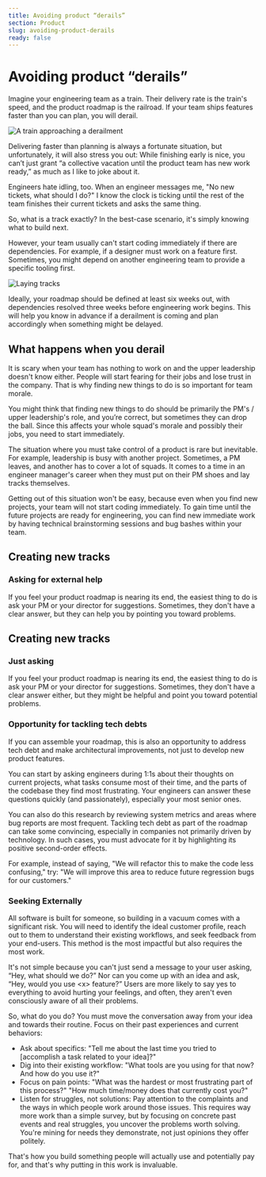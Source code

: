 ```yaml
---
title: Avoiding product “derails”
section: Product
slug: avoiding-product-derails
ready: false
---
```


# Avoiding product “derails”

Imagine your engineering team as a train. Their delivery rate is the train's speed, and the product roadmap is the railroad. If your team ships features faster than you can plan, you will derail.

![A train approaching a derailment](/assets/chapters/chapter-7-train.svg)

Delivering faster than planning is always a fortunate situation, but unfortunately, it will also stress you out: While finishing early is nice, you can’t just grant “a collective vacation until the product team has new work ready,” as much as I like to joke about it.

Engineers hate idling, too. When an engineer messages me, "No new tickets, what should I do?" I know the clock is ticking until the rest of the team finishes their current tickets and asks the same thing.

So, what is a track exactly? In the best-case scenario, it's simply knowing what to build next.

However, your team usually can't start coding immediately if there are dependencies. For example, if a designer must work on a feature first. Sometimes, you might depend on another engineering team to provide a specific tooling first. 

![Laying tracks](/assets/chapters/chapter-7-tracks.svg)

Ideally, your roadmap should be defined at least six weeks out, with dependencies resolved three weeks before engineering work begins. This will help you know in advance if a derailment is coming and plan accordingly when something might be delayed.

## What happens when you derail

It is scary when your team has nothing to work on and the upper leadership doesn't know either. People will start fearing for their jobs and lose trust in the company. That is why finding new things to do is so important for team morale. 

You might think that finding new things to do should be primarily the PM's / upper leadership's role, and you’re correct, but sometimes they can drop the ball. Since this affects your whole squad's morale and possibly their jobs, you need to start immediately. 

The situation where you must take control of a product is rare but inevitable. For example, leadership is busy with another project. Sometimes, a PM leaves, and another has to cover a lot of squads. It comes to a time in an engineer manager's career when they must put on their PM shoes and lay tracks themselves.

Getting out of this situation won't be easy, because even when you find new projects, your team will not start coding immediately. To gain time until the future projects are ready for engineering, you can find new immediate work by having technical brainstorming sessions and bug bashes within your team.


## Creating new tracks

### Asking for external help
If you feel your product roadmap is nearing its end, the easiest thing to do is ask your PM or your director for suggestions. Sometimes, they don't have a clear answer, but they can help you by pointing you toward problems.

## Creating new tracks

### Just asking

If you feel your product roadmap is nearing its end, the easiest thing to do is ask your PM or your director for suggestions. Sometimes, they don't have a clear answer either, but they might be helpful and point you toward potential problems.

### Opportunity for tackling tech debts
If you can assemble your roadmap, this is also an opportunity to address tech debt and make architectural improvements, not just to develop new product features.

You can start by asking engineers during 1:1s about their thoughts on current projects, what tasks consume most of their time, and the parts of the codebase they find most frustrating. Your engineers can answer these questions quickly (and passionately), especially your most senior ones.

You can also do this research by reviewing system metrics and areas where bug reports are most frequent.
Tackling tech debt as part of the roadmap can take some convincing, especially in companies not primarily driven by technology. In such cases, you must advocate for it by highlighting its positive second-order effects. 

For example, instead of saying, "We will refactor this to make the code less confusing," try: "We will improve this area to reduce future regression bugs for our customers."

### Seeking Externally

All software is built for someone, so building in a vacuum comes with a significant risk. You will need to identify the ideal customer profile, reach out to them to understand their existing workflows, and seek feedback from your end-users. This method is the most impactful but also requires the most work. 

It's not simple because you can't just send a message to your user asking, “Hey, what should we do?” Nor can you come up with an idea and ask, “Hey, would you use &lt;x> feature?” Users are more likely to say yes to everything to avoid hurting your feelings, and often, they aren't even consciously aware of all their problems.

So, what do you do? You must move the conversation away from your idea and towards their routine. Focus on their past experiences and current behaviors:

* Ask about specifics: "Tell me about the last time you tried to [accomplish a task related to your idea]?"
* Dig into their existing workflow: "What tools are you using for that now? And how do you use it?"
* Focus on pain points: "What was the hardest or most frustrating part of this process?" "How much time/money does that currently cost you?"
* Listen for struggles, not solutions: Pay attention to the complaints and the ways in which people work around those issues.
This requires way more work than a simple survey, but by focusing on concrete past events and real struggles, you uncover the problems worth solving. You're mining for needs they demonstrate, not just opinions they offer politely.

That's how you build something people will actually use and potentially pay for, and that's why putting in this work is invaluable.

